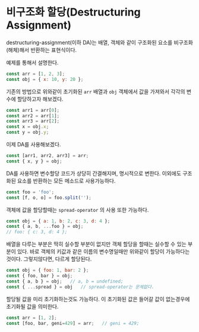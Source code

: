 비구조화 할당(Destructuring Assignment)
===
destructuring-assignment(이하 DA)는 배열, 객체와 같이 구조화된 요소를 비구조화(해체)해서 반환하는 표현식이다.

예제를 통해서 설명한다.
```javascript
const arr = [1, 2, 3];
const obj = { x: 10, y: 20 };
```
기존의 방법으로 위와같이 초기화된 `arr` 배열과 `obj` 객체에서 값을 가져와서 각각의 변수에 할당하고자 해보겠다.
```javascript
const arr1 = arr[0];
const arr2 = arr[1];
const arr3 = arr[2];
const x = obj.x;
const y = obj.y;
```
이제 DA를 사용해보겠다.
```javascript
const [arr1, arr2, arr3] = arr;
const { x, y } = obj;
```
DA를 사용하면 변수할당 코드가 상당히 간결해지며, 명시적으로 변한다. 이외에도 구조화된 요소를 반환하는 모든 메소드로 사용가능하다.
```javascript
const foo = 'foo';
const [f, o, o] = foo.split('');
```
객체에 값을 할당할때는 `spread-operator` 의 사용 또한 가능하다.
```javascript
const obj = { a: 1, b: 2, c: 3, d: 4 };
const { a, b, ...foo } = obj;
// foo: { c: 3, d: 4 };
```

배열을 다루는 부분은 딱히 실수할 부분이 없지만 객체 할당을 할때는 실수할 수 있는 부분이 있다. 바로 객체의 키값과 같은 이름의 변수명일때만 위와같이 할당이 가능하다는것이다. 그렇지않다면, 다르게 할당된다.

```javascript
const obj = { foo: 1, bar: 2 };
const { foo, bar } = obj;
const { a, b } = obj;   // a, b = undefined;
const { ...spread } = obj   // spread-operator는 문제없다.
```

할당될 값을 미리 초기화하는것도 가능하다. 이 초기화된 값은 들어갈 값이 없는경우에 초기화될 값을 의미한다.
```javascript
const arr = [1, 2];
const [foo, bar, geni=429] = arr;   // geni = 429;
```